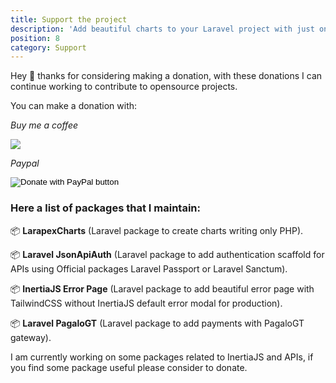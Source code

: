 ```yaml
---
title: Support the project
description: 'Add beautiful charts to your Laravel project with just one facade.'
position: 8
category: Support
---
```


Hey 👋 thanks for considering making a donation, with these donations I can continue working to contribute to opensource projects.

You can make a donation with:

<i class="text-gray-500">Buy me a coffee</i>

<a target="_blank" href="https://www.buymeacoffee.com/arielmejiadev">
    <img src="https://img.buymeacoffee.com/button-api/?text=Buy me a coffee&emoji=&slug=arielmejiadev&button_colour=FF5F5F&font_colour=ffffff&font_family=Cookie&outline_colour=000000&coffee_colour=FFDD00">
</a>

<i class="text-gray-500">Paypal</i>
<form action="https://www.paypal.com/donate" method="post" target="_top">
    <input type="hidden" name="hosted_button_id" value="4H5L4EXW36ZS6" />
    <input type="image" src="https://www.paypalobjects.com/en_US/i/btn/btn_donateCC_LG.gif" border="0" name="submit" title="PayPal - The safer, easier way to pay online!" alt="Donate with PayPal button" />
</form>

### Here a list of packages that I maintain:

📦 <strong class="ml-3">LarapexCharts</strong> (Laravel package to create charts writing only PHP).

📦 <strong class="ml-3">Laravel JsonApiAuth</strong> (Laravel package to add authentication scaffold for APIs using Official packages Laravel Passport or Laravel Sanctum).

📦 <strong class="ml-3">InertiaJS Error Page</strong> (Laravel package to add beautiful error page with TailwindCSS without InertiaJS default error modal for production).

📦 <strong class="ml-3">Laravel PagaloGT</strong> (Laravel package to add payments with PagaloGT gateway).

I am currently working on some packages related to InertiaJS and APIs, if you find some package useful please consider to donate.
